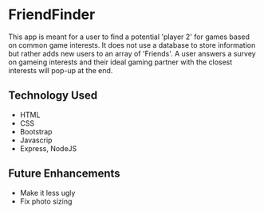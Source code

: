 # FriendFinder
This app is meant for a user to find a potential 'player 2' for games based on common game interests. It does not use a database to store information but rather adds new users to an array of 'Friends'. A user answers a survey on gameing interests and their ideal gaming partner with the closest interests will pop-up at the end.

## Technology Used
* HTML
* CSS
* Bootstrap
* Javascrip
* Express, NodeJS

## Future Enhancements
* Make it less ugly
* Fix photo sizing
